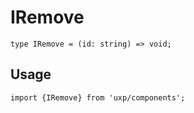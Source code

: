 # IRemove








```tsx
type IRemove = (id: string) => void;
```

## Usage



```tsx
import {IRemove} from 'uxp/components';
```

